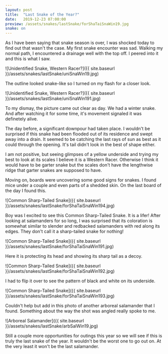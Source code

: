 ```yaml
---
layout: post
title:  "Last Snake of the Year?"
date:   2019-12-23 07:00:00
preview: /assets/snakes/lastSnake/forShaTaiSnaWin19.jpg
snake: on
---
```

As I have been saying that snake season is over, I was shocked today to find out that wasn't the case. My first snake encounter was sad. Walking my normal path, I encountered a drainage well with the top off. I peered into it and this is what I saw. 

![Unidentified Snake, Western Racer?]({{ site.baseurl }}/assets/snakes/lastSnake/uniSnaWin19.jpg)

The outline looked snake-like so I turned on my flash for a closer look. 

![Unidentified Snake, Western Racer?]({{ site.baseurl }}/assets/snakes/lastSnake/uniSnaWin191.jpg)

To my dismay, the picture came out clear as day. We had a winter snake. And after watching it for some time, it's movement signaled it was definetely alive. 

The day before, a significant downpour had taken place. I wouldn't be surprised if this snake had been flooded out of its residence and swept away into a drain. It seemed to be catching the last rays of sun as best as it could through the opening. It's tail didn't look in the best of shape either. 

I am not positive, but seeing glimpses of a yellow underside and trying my best to look at its scales I believe it is a Western Racer. Otherwise I think it would have to be garter snake but the scales don't have the lengthwise ridge that garter snakes are supposed to have.

Moving on, boards were uncovering some good signs for snakes. I found mice under a couple and even parts of a shedded skin. On the last board of the day I found this. 

![Common Sharp-Tailed Snake]({{ site.baseurl }}/assets/snakes/lastSnake/forShaTaiSnaWin194.jpg)

Boy was I excited to see this Common Sharp-Tailed Snake. It is a lifer! After looking at salamanders for so long, I was surprised that its coloration is somewhat similar to slender and redbacked salamanders with red along its edges. They don't call it a sharp-tailed snake for nothing!

![Common Sharp-Tailed Snake]({{ site.baseurl }}/assets/snakes/lastSnake/forShaTaiSnaWin191.jpg)

Here it is protecting its head and showing its sharp tail as a decoy.

![Common Sharp-Tailed Snake]({{ site.baseurl }}/assets/snakes/lastSnake/forShaTaiSnaWin192.jpg)

I had to flip it over to see the pattern of black and white on its underside. 

![Common Sharp-Tailed Snake]({{ site.baseurl }}/assets/snakes/lastSnake/forShaTaiSnaWin193.jpg)

Couldn't help but add in this photo of another arboreal salamander that I found. Something about the way the shot was angled really spoke to me.

![Arboreal Salamander]({{ site.baseurl }}/assets/snakes/lastSnake/arbSalWin19.jpg)

Still a couple more opportunities for outings this year so we will see if this is truly the last snake of the year. It wouldn't be the worst one to go out on. At the very least it won't be the last salamander.